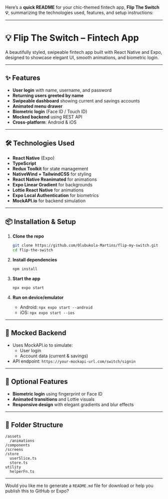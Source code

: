 Here’s a **quick README** for your chic-themed fintech app, **Flip The Switch 💡**, summarizing the technologies used, features, and setup instructions:

---

# 💡 Flip The Switch – Fintech App

A beautifully styled, swipeable fintech app built with React Native and Expo, designed to showcase elegant UI, smooth animations, and biometric login.

---

## ✨ Features


- **User login** with name, username, and password
- **Returning users greeted by name**
- **Swipeable dashboard** showing current and savings accounts
- **Animated menu drawer**
- **Biometric login** (Face ID / Touch ID)
- **Mocked backend** using REST API
- **Cross-platform**: Android & iOS

---

## 🛠️ Technologies Used

- **React Native** (Expo)
- **TypeScript**
- **Redux Toolkit** for state management
- **NativeWind + TailwindCSS** for styling
- **React Native Reanimated** for animations
- **Expo Linear Gradient** for backgrounds
- **Lottie React Native** for animations
- **Expo Local Authentication** for biometrics
- **MockAPI.io** for backend simulation

---

## 📦 Installation & Setup

1. **Clone the repo**  
   ```bash
   git clone https://github.com/Olubukola-Martins/flip-my-switch.git
   cd flip-the-switch
   ```

2. **Install dependencies**  
   ```bash
   npm install
   ```

3. **Start the app**  
   ```bash
   npx expo start
   ```

4. **Run on device/emulator**  
   - Android: `npx expo start --android`  
   - iOS: `npx expo start --ios`

---

## 🔐 Mocked Backend

- Uses MockAPI.io to simulate:
  - User login
  - Account data (current & savings)
- API endpoint: `https://your-mockapi-url.com/switch/signin`

---

## 🧪 Optional Features

- **Biometric login** using fingerprint or Face ID
- **Animated transitions** and Lottie visuals
- **Responsive design** with elegant gradients and blur effects

---

## 📄 Folder Structure

```
/assets
  /animations
/components
/screens
/store
  userSlice.ts
  store.ts
utility
  helperFn.ts
```

---

Would you like me to generate a `README.md` file for download or help you publish this to GitHub or Expo?

